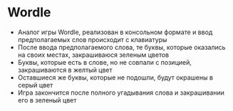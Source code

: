 # Wordle
- Аналог игры Wordle, реализован в консольном формате и ввод предполагаемых слов происходит с клавиатуры
- После ввода предполагаемого слова, те буквы, которые оказались на своих местах, закрашиваюся зеленым цветов
- Буквы, которые есть в слове, но не совпали с позицией, закрашиваются в желтый цвет
- Оставшиеся же буквы, которые не подошли, будут окрашены в серый цвет
- Игра закончится после полного угадывания слова и закрашивании его в зеленый цвет
